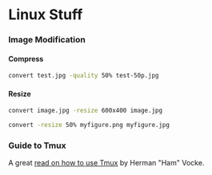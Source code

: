 # Linux Stuff

### Image Modification

#### Compress

```sh
convert test.jpg -quality 50% test-50p.jpg
```

#### Resize

```sh
convert image.jpg -resize 600x400 image.jpg
```

```sh
convert -resize 50% myfigure.png myfigure.jpg
```


### Guide to Tmux

A great [read on how to use Tmux](http://www.hamvocke.com/blog/a-quick-and-easy-guide-to-tmux/) by Herman "Ham" Vocke.